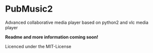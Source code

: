 # PubMusic2
Advanced collaborative media player based on python2 and vlc media player

**Readme and more information coming soon!**

Licenced under the MIT-License

